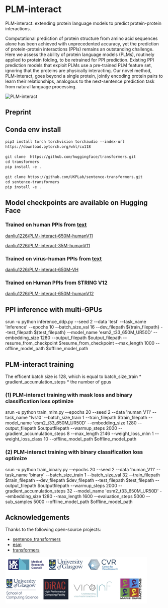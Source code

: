 # PLM-interact
PLM-interact: extending protein language models to predict protein-protein interactions.

Computational prediction of protein structure from amino acid sequences alone has been achieved with unprecedented accuracy, yet the prediction of protein-protein interactions (PPIs) remains an outstanding challenge. Here we assess the ability of protein language models (PLMs), routinely applied to protein folding, to be retrained for PPI prediction. Existing PPI prediction models that exploit PLMs use a pre-trained PLM feature set, ignoring that the proteins are physically interacting. Our novel method, PLM-interact, goes beyond a single protein, jointly encoding protein pairs to learn their relationships, analogous to the next-sentence prediction task from natural language processing.

![PLM-interact](https://github.com/liudan111/PLM-interact/blob/main/assets/PLM-interact.png)

## Preprint

## Conda env install
```
pip3 install torch torchvision torchaudio --index-url https://download.pytorch.org/whl/cu118

git clone  https://github.com/huggingface/transformers.git
cd transformers
pip install -e .

git clone https://github.com/UKPLab/sentence-transformers.git
cd sentence-transformers
pip install -e .
```

## Model checkpoints are available on Hugging Face
### Trained on human PPIs from [text](https://d-script.readthedocs.io/en/stable/data.html)
[danliu1226/PLM-interact-650M-humanV11](https://huggingface.co/danliu1226/PLM-interact-650M-humanV11/tree/main)

[danliu1226/PLM-interact-35M-humanV11](https://huggingface.co/danliu1226/PLM-interact-35M-humanV11/tree/main)

### Trained on virus-human PPIs from [text](http://kurata35.bio.kyutech.ac.jp/LSTM-PHV/download_page)
[danliu1226/PLM-interact-650M-VH](https://huggingface.co/danliu1226/PLM-interact-650M-VH/tree/main)

### Trained on Human PPIs from STRING V12
[danliu1226/PLM-interact-650M-humanV12](https://huggingface.co/danliu1226/PLM-interact-650M-humanV12/tree/main)



## PPI inference with multi-GPUs
srun -u python inference_ddp.py --seed 2 --data 'test' --task_name 'inference' --epochs 10 --batch_size_val 16 --dev_filepath ${train_filepath} --test_filepath ${test_filepath} --model_name 'esm2_t33_650M_UR50D' --embedding_size 1280 --output_filepath $output_filepath --resume_from_checkpoint $resume_from_checkpoint --max_length 1000 --offline_model_path $offline_model_path

## PLM-interact training
The efficent batch size is 128, which is equal to  batch_size_train * gradient_accumulation_steps * the number of gpus

### (1) PLM-interact training with mask loss and binary classification loss optimize
srun -u python train_mlm.py --epochs 20 --seed 2 --data 'human_V11' --task_name '1vs10' --batch_size_train 1 --train_filepath $train_filepath --model_name 'esm2_t33_650M_UR50D' --embedding_size 1280 --output_filepath $outputfilepath --warmup_steps 2000 --gradient_accumulation_steps 8 --max_length 2146 --weight_loss_mlm 1 --weight_loss_class 10 --offline_model_path $offline_model_path 

### (2) PLM-interact training with binary classification loss optimize
srun -u python train_binary.py --epochs 20 --seed 2 --data 'human_V11' --task_name 'binary' --batch_size_train 1 --batch_size_val 32 --train_filepath $train_filepath  --dev_filepath $dev_filepath  --test_filepath $test_filepath --output_filepath $outputfilepath --warmup_steps 2000 --gradient_accumulation_steps 32  --model_name 'esm2_t33_650M_UR50D' --embedding_size 1280 --max_length 1600 --evaluation_steps 5000 --sub_samples 5000 --offline_model_path $offline_model_path 



## Acknowledgements
Thanks to the following open-source projects:
- [sentence_transformers](https://github.com/UKPLab/sentence-transformers)
- [esm](https://github.com/facebookresearch/esm)
- [transformers](https://github.com/huggingface/transformers)



<img src="https://github.com/liudan111/PLM-interact/blob/main/assets/logo/Logo.png" width="450" />
